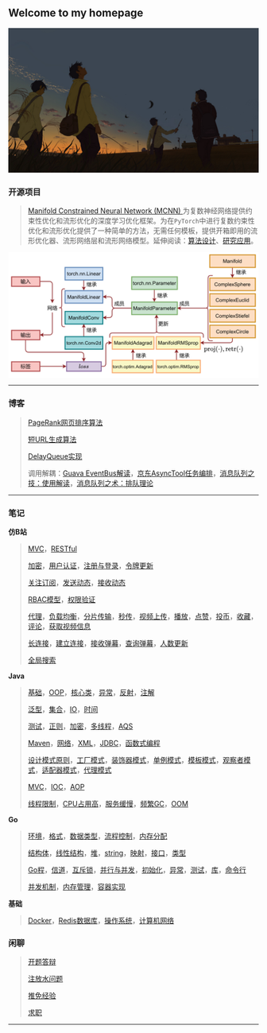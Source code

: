## Welcome to my homepage

<img src="./doc/0.jpg" alt="0" style="zoom:67%;" />

### 开源项目

> [Manifold Constrained Neural Network (MCNN) ](https://github.com/HuangQiang97/mcnn)为复数神经网络提供约束性优化和流形优化的深度学习优化框架。为在`PyTorch`中进行复数约束性优化和流形优化提供了一种简单的方法，无需任何模板，提供开箱即用的流形优化器、流形网络层和流形网络模型。延伸阅读：[算法设计](./doc/blog/mcnn_framework.html)、[研究应用](./doc/blog/mcnn_beamtraining.html)。

<center><img src="./doc/blog/2023_07_12.png" width = "600" alt="图片名称" align=center /></center>

---

### 博客

> [PageRank网页排序算法](./doc/blog/rangerank.html)
>
> [短URL生成算法](./doc/blog/short-url-generator.html)
>
> [DelayQueue实现](./doc/blog/DelayQueue实现.html)
>
> 调用解耦：[Guava EventBus解读](./doc/blog/EventBus.html)，[京东AsyncTool任务编排](./doc/blog/async-tools.html)，[消息队列之技：使用解读](./doc/blog/MQ.html)，[消息队列之术：排队理论](./doc/blog/消息队列中的排队理论.html)

---

### 笔记

**仿B站**

>[MVC](./doc/coding/仿B站/仿B站0.html#mvc模式)，[RESTful](./doc/coding/仿B站/仿B站0.html#restful)
>
>[加密](./doc/coding/仿B站/仿B站1.html#加密)，[用户认证](./doc/coding/仿B站/仿B站1.html#用户认证)，[注册与登录](./doc/coding/仿B站/仿B站1.html#注册与登录)，[令牌更新](./doc/coding/仿B站/仿B站1.html#更新access-token)
>
>[关注订阅](./doc/coding/仿B站/仿B站2.html#关注订阅)，[发送动态](./doc/coding/仿B站/仿B站2.html#发送动态)，[接收动态](./doc/coding/仿B站/仿B站2.html#接收动态)
>
>[RBAC模型](./doc/coding/仿B站/仿B站3.html#rbac模型)，[权限验证](./doc/coding/仿B站/仿B站3.html#权限验证)
>
>[代理](./doc/coding/仿B站/仿B站4.html#代理)，[负载均衡](./doc/coding/仿B站/仿B站4.html#负载均衡)，[分片传输](./doc/coding/仿B站/仿B站4.html#分片传输)，[秒传](./doc/coding/仿B站/仿B站4.html#秒传)，[视频上传](./doc/coding/仿B站/仿B站4.html#视频上传)，[播放](./doc/coding/仿B站/仿B站4.html#视频播放)，[点赞](./doc/coding/仿B站/仿B站4.html#点赞)，[投币](./doc/coding/仿B站/仿B站4.html#投币)，[收藏](./doc/coding/仿B站/仿B站4.html#收藏)，[评论](./doc/coding/仿B站/仿B站4.html#评论)，[获取视频信息](./doc/coding/仿B站/仿B站4.html#获取视频信息)
>
>[长连接](./doc/coding/仿B站/仿B站5.html#长连接)，[建立连接](./doc/coding/仿B站/仿B站5.html#连接建立)，[接收弹幕](./doc/coding/仿B站/仿B站5.html#接收消息)，[查询弹幕](./doc/coding/仿B站/仿B站5.html#查询弹幕)，[人数更新](./doc/coding/仿B站/仿B站5.html#人数更新)
>
>[全局搜索](./doc/coding/仿B站/仿B站6.html)



**Java**

>[基础](./doc/coding/Java/Java0.html#入门)，[OOP](./doc/coding/Java/Java0.html#oop)，[核心类](./doc/coding/Java/Java0.html#核心类)，[异常](./doc/coding/Java/Java0.html#异常处理)，[反射](./doc/coding/Java/Java0.html#反射)，[注解](./doc/coding/Java/Java0.html#注解)
>
>[泛型](./doc/coding/Java/Java1.html#泛型)，[集合](./doc/coding/Java/Java1.html#集合)，[IO](./doc/coding/Java/Java1.html#io)，[时间](./doc/coding/Java/Java1.html#时间)
>
>[测试](./doc/coding/Java/Java2.html#测试)，[正则](./doc/coding/Java/Java2.html#正则)，[加密](./doc/coding/Java/Java2.html#加密)，[多线程](./doc/coding/Java/Java3.html#多线程基础)，[AQS](./doc/coding/Java/Java3.html#aqs)
>
>[Maven](./doc/coding/Java/Java4.html#maven)，[网络](./doc/coding/Java/Java4.html#网络)，[XML](./doc/coding/Java/Java4.html#xml)，[JDBC](./doc/coding/Java/Java4.html#jdbc)，[函数式编程](./doc/coding/Java/Java4.html#函数式编程)
>
>[设计模式原则](./doc/coding/Java/Java5.html#基础)，[工厂模式](./doc/coding/Java/Java5.html#工厂模式)，[装饰器模式](./doc/coding/Java/Java5.html#装饰器模式)，[单例模式](./doc/coding/Java/Java5.html#单例模式)，[模板模式](./doc/coding/Java/Java5.html#模板模式)，[观察者模式](./doc/coding/Java/Java5.html#观察者模式)，[适配器模式](./doc/coding/Java/Java5.html#适配器模式)，[代理模式](./doc/coding/Java/Java5.html#代理模式)
>
>[MVC](./doc/coding/Java/Java6.html##基础)，[IOC](./doc/coding/Java/Java7.html#ioc)，[AOP](./doc/coding/Java/Java7.html#aop)
>
>[线程限制](./doc/coding/Java/Java10.html#线程数限制)，[CPU占用高](./doc/coding/Java/Java10.html#cpu占用过高)，[服务缓慢](./doc/coding/Java/Java10.html#服务缓慢)，[频繁GC](./doc/coding/Java/Java10.html#频繁gc)，[OOM](./doc/coding/Java/Java10.html#oom)

**Go**

> [环境](./doc/coding/Go/part0.html#环境)，[格式](./doc/coding/Go/part0.html#编写)，[数据类型](./doc/coding/Go/part0.html#数据类型)，[流程控制](./doc/coding/Go/part0.html#流程控制)，[内存分配](./doc/coding/Go/part0.html#内存分配)
>
> [结构体](./doc/coding/Go/part1.html#结构体)，[线性结构](./doc/coding/Go/part1.html#线性结构)，[堆](./doc/coding/Go/part1.html#堆)，[string](./doc/coding/Go/part1.html#string)，[映射](./doc/coding/Go/part1.html#映射)，[接口](./doc/coding/Go/part1.html#接口)，[类型](./doc/coding/Go/part1.html#类型)
>
> [Go程](./doc/coding/Go/part2.html#go程)，[信道](./doc/coding/Go/part2.html#信道)，[互斥锁](./doc/coding/Go/part2.html#互斥锁)，[并行与并发](./doc/coding/Go/part2.html#并行与并发)，[初始化](./doc/coding/Go/part2.html#初始化)，[异常](./doc/coding/Go/part2.html#异常)，[测试](./doc/coding/Go/part2.html#测试)，[库](./doc/coding/Go/part2.html#动态库与静态库)，[命令行](./doc/coding/Go/part2.html#命令行参数)
>
> [并发机制](./doc/coding/Go/part3-1.html)，[内存管理](./doc/coding/Go/part3-2.html)，[容器实现](./doc/coding/Go/part3-3.html)

**基础**

> [Docker](./doc/coding/基础/docker.html)，[Redis](./doc/coding/基础/redis.html)[数据库](./doc/coding/基础/redis.html)，[操作系统](./doc/coding/基础/操作系统.html)，[计算机网络](./doc/coding/基础/网络.html)
> 

### 闲聊
>[开题答辩](./doc/blog/2020_01_05.html)
>
>[注放水问题](./doc/blog/2020_01_13.html)
>
>[推免经验](./doc/blog/2020_02_08.html)
>
>[求职](./doc/blog/2020_04_23.html)

---
